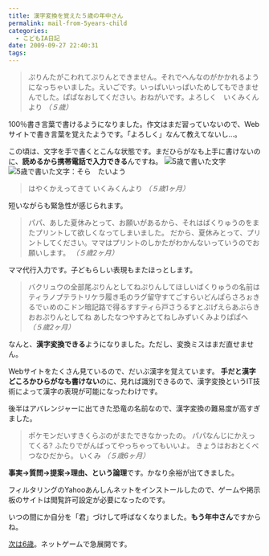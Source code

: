 ```yaml
---
title: 漢字変換を覚えた５歳の年中さん
permalink: mail-from-5years-child
categories:
  - こどもIA日記
date: 2009-09-27 22:40:31
tags:
---
```


> ぷりんたがこわれてぷりんとできません。それでへんなのがかかれるようになっちゃいました。えいごです。いっぱいいっぱいためしてもできませんでした。ぱぱなおしてください。おねがいです。よろしく　いくみくんより
_（５歳）_

100％書き言葉で書けるようになりました。作文はまだ習っていないので、Webサイトで書き言葉を覚えたようです。「よろしく」なんて教えてないし...。

この頃は、文字を手で書くとこんな状態です。まだひらがなも上手に書けないのに、**読めるから携帯電話で入力できる**んですね。
![5歳で書いた文字](/images/ia-kid/20050521-5sai-moji.png)
![5歳で書いた文字：そら　たいよう](/images/ia-kid/20050603-5sai-moji.png)

> はやくかえってきて
> いくみくんより
_（５歳1ヶ月）_

短いながらも緊急性が感じられます。

> パパ、あした夏休みとって、お願いがあるから、それはばくりゅうのをまたプリントして欲しくなってしまいました。
> だから、夏休みとって、プリントしてください。ママはプリントのしかたがわかんないっていうのでお願いします。
_（５歳2ヶ月）_

ママ代行入力です。子どもらしい表現もまたほっとします。

> バクリュウの全部尾ぷりんとしてねぷりんしてほしいばくりゅうの名前はティラノプテラトリケラ履き毛のラグ留守すてごすらいどんぱらさろぉきるでぃめのこドン暗記路で得るすすティら戸さうるすとぷげえらあぶらきおおぷりんとしてね
> あしたなつやすみとてねしみずいくみよりぱぱへ
_（５歳2ヶ月）_

なんと、**漢字変換できる**ようになりました。ただし、変換ミスはまだ直せません。

Webサイトをたくさん見ているので、だいぶ漢字を覚えています。
**手だと漢字どころかひらがなも書けない**のに、見れば識別できるので、漢字変換というIT技術によって漢字の表現が可能になったわけです。

後半はアバレンジャーに出てきた恐竜の名前なので、漢字変換の難易度が高すぎました。

> ポケモンだいすきくらぶのがまたできなかったの。
> パパなんじにかえってくる?
> ふたりでがんばってやっちゃってもいいよ。
> きょうはおおとくべつなひだから。
> いくみ
_（５歳6ヶ月）_

**事実→質問→提案→理由、という論理**です。かなり余裕が出てきました。

フィルタリングのYahooあんしんネットをインストールしたので、ゲームや掲示板のサイトは閲覧許可設定が必要になったのです。

いつの間にか自分を「君」づけして呼ばなくなりました。**もう年中さん**ですからね。

[次は6歳](../mail-from-6years-child/)。ネットゲームで急展開です。